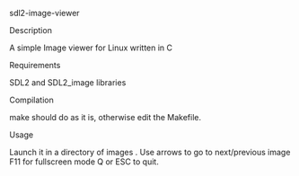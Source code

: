 sdl2-image-viewer


Description

A simple Image viewer for Linux written in C

Requirements

SDL2 and SDL2_image libraries 

Compilation

make should do as it is, otherwise edit the Makefile.

Usage

Launch it in a directory of images .
Use arrows to go to next/previous image 
F11 for fullscreen mode
Q or ESC to quit.